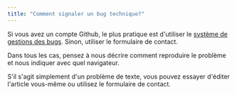 ```yaml
---
title: "Comment signaler un bug technique?"
---
```


Si vous avez un compte Github, le plus pratique est d'utiliser le [système de gestions des bugs](https://github.com/chrisbo246/memoriser/issues). Sinon, utiliser le formulaire de contact.

Dans tous les cas, pensez à nous décrire comment reproduire le problème et nous indiquer avec quel navigateur.

S'il s'agit simplement d'un problème de texte, vous pouvez essayer d'éditer l'article vous-même ou utilisez le formulaire de contact.
